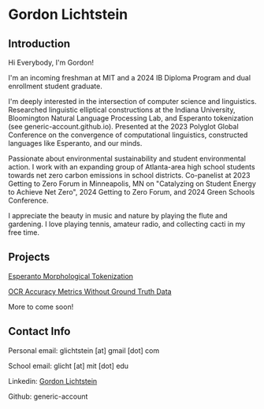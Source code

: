 # Gordon Lichtstein

## Introduction
Hi Everybody, I'm Gordon!

I'm an incoming freshman at MIT and a 2024 IB Diploma Program and dual enrollment student graduate.

I'm deeply interested in the intersection of computer science and linguistics. Researched linguistic elliptical constructions at the Indiana University, Bloomington Natural Language Processing Lab, and Esperanto tokenization (see generic-account.github.io). Presented at the 2023 Polyglot Global Conference on the convergence of computational linguistics, constructed languages like Esperanto, and our minds.

Passionate about environmental sustainability and student environmental action. I work with an expanding group of Atlanta-area high school students towards net zero carbon emissions in school districts. Co-panelist at 2023 Getting to Zero Forum in Minneapolis, MN on "Catalyzing on Student Energy to Achieve Net Zero", 2024 Getting to Zero Forum, and 2024 Green Schools Conference.

I appreciate the beauty in music and nature by playing the flute and gardening. I love playing tennis, amateur radio, and collecting cacti in my free time.

## Projects

[Esperanto Morphological Tokenization](https://generic-account.github.io/Esperanto-Morphological-Tokenization)

[OCR Accuracy Metrics Without Ground Truth Data](https://generic-account.github.io/OCR-Accuracy-Without-Ground-Truth-Data)

More to come soon!

## Contact Info
Personal email: glichtstein [at] gmail [dot] com

School email: glicht [at] mit [dot] edu

Linkedin: [Gordon Lichtstein](https://www.linkedin.com/in/gordon-lichtstein/)

Github: generic-account
